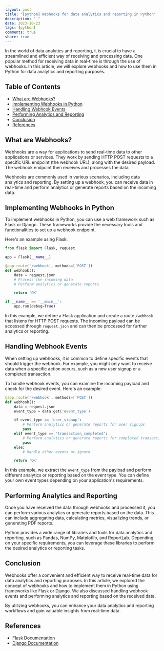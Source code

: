 ```yaml
---
layout: post
title: "[python] Webhooks for data analytics and reporting in Python"
description: " "
date: 2023-10-23
tags: [python]
comments: true
share: true
---
```


In the world of data analytics and reporting, it is crucial to have a streamlined and efficient way of receiving and processing data. One popular method for receiving data in real-time is through the use of webhooks. In this article, we will explore webhooks and how to use them in Python for data analytics and reporting purposes.

## Table of Contents
- [What are Webhooks?](#what-are-webhooks)
- [Implementing Webhooks in Python](#implementing-webhooks-in-python)
- [Handling Webhook Events](#handling-webhook-events)
- [Performing Analytics and Reporting](#performing-analytics-and-reporting)
- [Conclusion](#conclusion)
- [References](#references)

## What are Webhooks?
Webhooks are a way for applications to send real-time data to other applications or services. They work by sending HTTP POST requests to a specific URL endpoint (the webhook URL), along with the desired payload. The webhook endpoint then receives and processes the data.

Webhooks are commonly used in various scenarios, including data analytics and reporting. By setting up a webhook, you can receive data in real-time and perform analytics or generate reports based on the incoming data.

## Implementing Webhooks in Python
To implement webhooks in Python, you can use a web framework such as Flask or Django. These frameworks provide the necessary tools and functionalities to set up a webhook endpoint.

Here's an example using Flask:

```python
from flask import Flask, request

app = Flask(__name__)

@app.route('/webhook', methods=['POST'])
def webhook():
    data = request.json
    # Process the incoming data
    # Perform analytics or generate reports

    return 'OK'

if __name__ == '__main__':
    app.run(debug=True)
```
In this example, we define a Flask application and create a route `/webhook` that listens for HTTP POST requests. The incoming payload can be accessed through `request.json` and can then be processed for further analytics or reporting.

## Handling Webhook Events
When setting up webhooks, it is common to define specific events that should trigger the webhook. For example, you might only want to receive data when a specific action occurs, such as a new user signup or a completed transaction.

To handle webhook events, you can examine the incoming payload and check for the desired event. Here's an example:

```python
@app.route('/webhook', methods=['POST'])
def webhook():
    data = request.json
    event_type = data.get('event_type')

    if event_type == 'user_signup':
        # Perform analytics or generate reports for user signups
        pass
    elif event_type == 'transaction_completed':
        # Perform analytics or generate reports for completed transactions
        pass
    else:
        # Handle other events or ignore

    return 'OK'
```
In this example, we extract the `event_type` from the payload and perform different analytics or reporting based on the event type. You can define your own event types depending on your application's requirements.

## Performing Analytics and Reporting
Once you have received the data through webhooks and processed it, you can perform various analytics or generate reports based on the data. This can include aggregating data, calculating metrics, visualizing trends, or generating PDF reports.

Python provides a wide range of libraries and tools for data analytics and reporting, such as Pandas, NumPy, Matplotlib, and ReportLab. Depending on your specific requirements, you can leverage these libraries to perform the desired analytics or reporting tasks.

## Conclusion
Webhooks offer a convenient and efficient way to receive real-time data for data analytics and reporting purposes. In this article, we explored the concept of webhooks and how to implement them in Python using frameworks like Flask or Django. We also discussed handling webhook events and performing analytics and reporting based on the received data.

By utilizing webhooks, you can enhance your data analytics and reporting workflows and gain valuable insights from real-time data.

## References
- [Flask Documentation](https://flask.palletsprojects.com/)
- [Django Documentation](https://docs.djangoproject.com/)